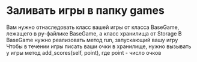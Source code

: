 Заливать игры в папку games
===============

Вам нужно отнаследовать класс вашей игры от класса BaseGame, лежащего в py-файлике BaseGame, а класс хранилища от Storage
В BaseGame нужно реализовать метод run, запускающий вашу игру
Чтобы в течении игры писать ваши очки в хранилище, нужно вызывать у игры метод add_scores(self, point), где point - число очков

